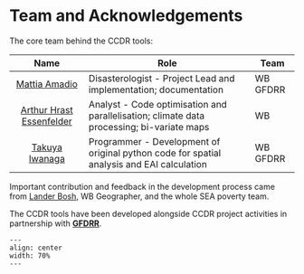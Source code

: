 # Team and Acknowledgements

The core team behind the CCDR tools:

| **Name** | **Role** | **Team** |
| :--------------: | ---------------------------- | ----- |
| [Mattia Amadio](mailto:mamadio@worldbank.org) | Disasterologist - Project Lead and implementation; documentation | WB GFDRR |
| [Arthur Hrast Essenfelder](mailto:arthur.essenfelder@gmail.com) | Analyst - Code optimisation and parallelisation; climate data processing; bi-variate maps | WB |
| [Takuya Iwanaga](mailto:iwanaga.takuya@anu.edu.au) | Programmer - Development of original python code for spatial analysis and EAI calculation | WB GFDRR |

Important contribution and feedback in the development process came from [Lander Bosh](mailto:lbosh@worldbank.org), WB Geographer, and the whole SEA poverty team.

The CCDR tools have been developed alongside CCDR project activities in partnership with [**GFDRR**](https://www.gfdrr.org).

```{figure} docs/images/GFDRR_logo.png
---
align: center
width: 70%
---
```